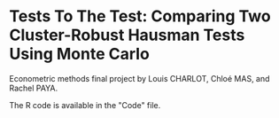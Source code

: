 # Tests To The Test: Comparing Two Cluster-Robust Hausman Tests Using Monte Carlo

Econometric methods final project by Louis CHARLOT, Chloé MAS, and Rachel PAYA.

The R code is available in the "Code" file.



   
   
   
   
